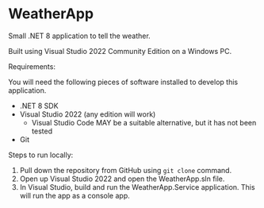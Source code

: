 # WeatherApp

Small .NET 8 application to tell the weather.

Built using Visual Studio 2022 Community Edition on a Windows PC.



Requirements:

You will need the following pieces of software installed to develop this application.

- .NET 8 SDK
- Visual Studio 2022 (any edition will work)
  - Visual Studio Code MAY be a suitable alternative, but it has not been tested
- Git

Steps to run locally:

1. Pull down the repository from GitHub using ``git clone`` command.
2. Open up Visual Studio 2022 and open the WeatherApp.sln file.
3. In Visual Studio, build and run the WeatherApp.Service application. This will run the app as a console app.